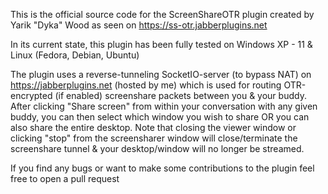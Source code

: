 This is the official source code for the ScreenShareOTR plugin created by Yarik "Dyka" Wood as seen on https://ss-otr.jabberplugins.net

In its current state, this plugin has been fully tested on Windows XP - 11 & Linux (Fedora, Debian, Ubuntu)

The plugin uses a reverse-tunneling SocketIO-server (to bypass NAT) on https://jabberplugins.net (hosted by me) 
which is used for routing OTR-encrypted (if enabled) screenshare packets between you & your buddy. After clicking
"Share screen" from within your conversation with any given buddy, you can then select which window you wish to
share OR you can also share the entire desktop. Note that closing the viewer window or clicking "stop" from the
screensharer window will close/terminate the screenshare tunnel & your desktop/window will no longer be streamed.

If you find any bugs or want to make some contributions to the plugin feel free to open a pull request
